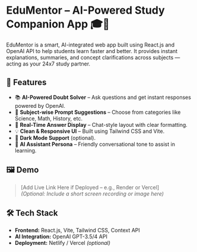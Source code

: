 # EduMentor – AI-Powered Study Companion App 🎓🤖

EduMentor is a smart, AI-integrated web app built using React.js and OpenAI API to help students learn faster and better. It provides instant explanations, summaries, and concept clarifications across subjects — acting as your 24x7 study partner.

## 🚀 Features

- 📚 **AI-Powered Doubt Solver** – Ask questions and get instant responses powered by OpenAI.
- 📖 **Subject-wise Prompt Suggestions** – Choose from categories like Science, Math, History, etc.
- 📝 **Real-Time Answer Display** – Chat-style layout with clear formatting.
- 💡 **Clean & Responsive UI** – Built using Tailwind CSS and Vite.
- 🌙 **Dark Mode Support** (optional).
- 💬 **AI Assistant Persona** – Friendly conversational tone to assist in learning.

## 🖼️ Demo

> [Add Live Link Here if Deployed – e.g., Render or Vercel]  
> *(Optional: Include a short screen recording or image here)*

## 🛠️ Tech Stack

- **Frontend:** React.js, Vite, Tailwind CSS, Context API
- **AI Integration:** OpenAI GPT-3.5/4 API
- **Deployment:** Netlify / Vercel *(optional)*


